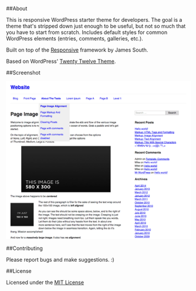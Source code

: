 ##About

This is responsive WordPress starter theme for developers. The goal is a theme that's stripped down just enough to be useful, but not so much that you have to start from scratch. Includes default styles for common WordPress elements (entries, comments, galleries, etc.).

Built on top of the [Responsive](http://responsivebp.com) framework by James South.

Based on WordPress' [Twenty Twelve Theme](http://wordpress.org/themes/twentytwelve).

##Screenshot

![Screenshot](/screenshot-lg.png)

##Contributing

Please report bugs and make suggestions. :)

##License

Licensed under the [MIT License](http://opensource.org/licenses/MIT)
